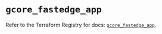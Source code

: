 # `gcore_fastedge_app`

Refer to the Terraform Registry for docs: [`gcore_fastedge_app`](https://registry.terraform.io/providers/g-core/gcore/0.31.1/docs/resources/fastedge_app).
